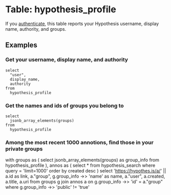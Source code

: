 # Table: hypothesis_profile

If you [authenticate](../index.md), this table reports your Hypothesis username, display name, authority, and groups.

## Examples

### Get your username, display name, and authority

```
select
  "user",
  display_name,
  authority
from
  hypothesis_profile
```

### Get the names and ids of groups you belong to

```
select
  jsonb_array_elements(groups)
from
  hypothesis_profile
```

### Among the most recent 1000 annotions, find those in your private groups

with groups as (
  select
    jsonb_array_elements(groups) as group_info
  from
    hypothesis_profile
),
annos as (
  select
    *
  from
    hypothesis_search
  where 
    query = 'limit=1000'
  order by
    created desc
)
select
  'https://hypothes.is/a/' || a.id as link,
  a."group",
  g.group_info ->> 'name' as name,
  a."user",
  a.created,
  a.title,
  a.uri
from 
  groups g
join
  annos a
on 
  g.group_info ->> 'id' = a."group"
where
  g.group_info ->> 'public' != 'true'
    



